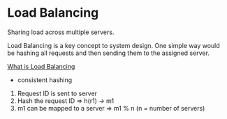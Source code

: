 # Load Balancing

Sharing load across multiple servers.

Load Balancing is a key concept to system design. One simple way would be hashing all requests and then sending them to the assigned server.

[What is Load Balancing](https://www.youtube.com/watch?v=K0Ta65OqQkY)

- consistent hashing

1. Request ID is sent to server
2. Hash the request ID => h(r1) -> m1
3. m1 can be mapped to a server => m1 % n (n = number of servers)

